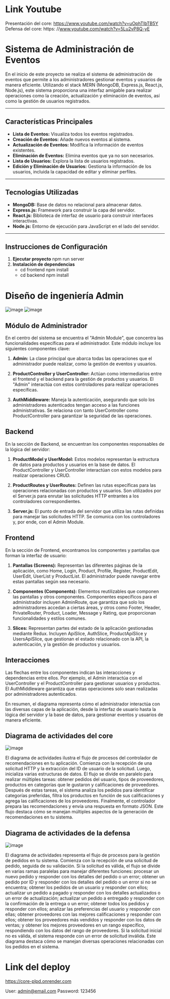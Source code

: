 # Link Youtube

Presentación del core:
https://www.youtube.com/watch?v=uOphTIbTB5Y
Defensa del core: https:
//www.youtube.com/watch?v=5Lu2vP8Q-yE


# Sistema de Administración de Eventos

En el inicio de este proyecto se realiza el sistema de administración de eventos que permite a los administradores gestionar eventos y usuarios de manera eficiente. Utilizando el stack MERN (MongoDB, Express.js, React.js, Node.js), este sistema proporciona una interfaz amigable para realizar operaciones como la creación, actualización y eliminación de eventos, así como la gestión de usuarios registrados.

---

## Características Principales

- **Lista de Eventos:** Visualiza todos los eventos registrados.
- **Creación de Eventos:** Añade nuevos eventos al sistema.
- **Actualización de Eventos:** Modifica la información de eventos existentes.
- **Eliminación de Eventos:** Elimina eventos que ya no son necesarios.
- **Lista de Usuarios:** Explora la lista de usuarios registrados.
- **Edición y Eliminación de Usuarios:** Gestiona la información de los usuarios, incluida la capacidad de editar y eliminar perfiles.

---

## Tecnologías Utilizadas

- **MongoDB:** Base de datos no relacional para almacenar datos.
- **Express.js:** Framework para construir la capa del servidor.
- **React.js:** Biblioteca de interfaz de usuario para construir interfaces interactivas.
- **Node.js:** Entorno de ejecución para JavaScript en el lado del servidor.

---

## Instrucciones de Configuración

1. **Ejecutar proyecto**
   npm run server
2. **Instalación de dependencias**
   - cd frontend 
   npm install
   - cd backend
   npm install

# Diseño de ingeniería Admin
![image](https://github.com/ThyaraV/AdministracionMVC/assets/96449161/48ecece6-ed97-4646-8a05-5972ab247e31)
![image](https://github.com/ThyaraV/AdministracionMVC/assets/96449161/040a79da-713a-4643-80e4-8142286f1ec0)

## Módulo de Administrador

En el centro del sistema se encuentra el "Admin Module", que concentra las funcionalidades específicas para el administrador. Este módulo incluye los siguientes componentes clave:

1. **Admin:** La clase principal que abarca todas las operaciones que el administrador puede realizar, como la gestión de eventos y usuarios.

2. **ProductController y UserController:** Actúan como intermediarios entre el frontend y el backend para la gestión de productos y usuarios. El "Admin" interactúa con estos controladores para realizar operaciones específicas.

3. **AuthMiddleware:** Maneja la autenticación, asegurando que solo los administradores autenticados tengan acceso a las funciones administrativas. Se relaciona con tanto UserController como ProductController para garantizar la seguridad de las operaciones.

## Backend

En la sección de Backend, se encuentran los componentes responsables de la lógica del servidor:

1. **ProductModel y UserModel:** Estos modelos representan la estructura de datos para productos y usuarios en la base de datos. El ProductController y UserController interactúan con estos modelos para realizar operaciones CRUD.

2. **ProductRoutes y UserRoutes:** Definen las rutas específicas para las operaciones relacionadas con productos y usuarios. Son utilizados por el Server.js para enrutar las solicitudes HTTP entrantes a los controladores correspondientes.

3. **Server.js:** El punto de entrada del servidor que utiliza las rutas definidas para manejar las solicitudes HTTP. Se comunica con los controladores y, por ende, con el Admin Module.

## Frontend

En la sección de Frontend, encontramos los componentes y pantallas que forman la interfaz de usuario:

1. **Pantallas (Screens):** Representan las diferentes páginas de la aplicación, como Home, Login, Product, Profile, Register, ProductEdit, UserEdit, UserList y ProductList. El administrador puede navegar entre estas pantallas según sea necesario.

2. **Componentes (Components):** Elementos reutilizables que componen las pantallas y otros componentes. Componentes específicos para el administrador incluyen AdminRoute, que garantiza que solo los administradores accedan a ciertas áreas, y otros como Footer, Header, PrivateRouter, Product, Loader, Message y Rating, que proporcionan funcionalidades y estilos comunes.

3. **Slices:** Representan partes del estado de la aplicación gestionadas mediante Redux. Incluyen ApiSlice, AuthSlice, ProductApiSlice y UsersApiSlice, que gestionan el estado relacionado con la API, la autenticación, y la gestión de productos y usuarios.

## Interacciones

Las flechas entre los componentes indican las interacciones y dependencias entre ellos. Por ejemplo, el Admin interactúa con el UserController y el ProductController para gestionar usuarios y productos. El AuthMiddleware garantiza que estas operaciones solo sean realizadas por administradores autenticados.

En resumen, el diagrama representa cómo el administrador interactúa con las diversas capas de la aplicación, desde la interfaz de usuario hasta la lógica del servidor y la base de datos, para gestionar eventos y usuarios de manera eficiente.

## Diagrama de actividades del core
![image](https://github.com/ThyaraV/AdministracionMVC/assets/96449161/dcdc1b4d-2d9f-4c2e-a083-36cdf1972308)

El diagrama de actividades ilustra el flujo de procesos del controlador de recomendaciones en tu aplicación. Comienza con la recepción de una solicitud HTTP y la extracción del ID de usuario de la solicitud. Luego, inicializa varias estructuras de datos. El flujo se divide en paralelo para realizar múltiples tareas: obtener pedidos del usuario, tipos de proveedores, productos en categorías que le gustaron y calificaciones de proveedores. Después de estas tareas, el sistema analiza los pedidos para identificar categorías preferidas, filtra los productos en función de sus calificaciones y agrega las calificaciones de los proveedores. Finalmente, el controlador prepara las recomendaciones y envía una respuesta en formato JSON. Este flujo destaca cómo se manejan múltiples aspectos de la generación de recomendaciones en tu sistema.

## Diagrama de actividades de la defensa 
![image](https://github.com/ThyaraV/AdministracionMVC/assets/96449161/06e80fa2-3293-4acc-8f8e-1daae4e62b9a)

El diagrama de actividades representa el flujo de procesos para la gestión de pedidos en tu sistema. Comienza con la recepción de una solicitud de pedido, seguida de su validación. Si la solicitud es válida, el flujo se divide en varias ramas paralelas para manejar diferentes funciones: procesar un nuevo pedido y responder con los detalles del pedido o un error; obtener un pedido por ID y responder con los detalles del pedido o un error si no se encuentra; obtener los pedidos de un usuario y responder con ellos; actualizar un pedido a pagado y responder con los detalles actualizados o un error de actualización; actualizar un pedido a entregado y responder con la confirmación de la entrega o un error; obtener todos los pedidos y responder con ellos; analizar las preferencias del usuario y responder con ellas; obtener proveedores con las mejores calificaciones y responder con ellos; obtener los proveedores más vendidos y responder con los datos de ventas; y obtener los mejores proveedores en un rango específico, respondiendo con los datos del rango de proveedores. Si la solicitud inicial no es válida, el sistema responde con un error de solicitud inválida. Este diagrama destaca cómo se manejan diversas operaciones relacionadas con los pedidos en el sistema.

# Link del deploy
https://core-plpd.onrender.com

User: admin@email.com
Password: 123456

